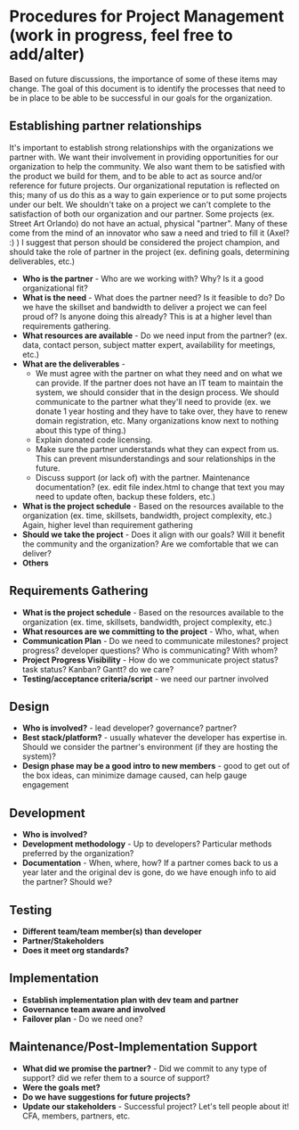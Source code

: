 
# Procedures for Project Management (work in progress, feel free to add/alter)

Based on future discussions, the importance of some of these items may change.
The goal of this document is to identify the processes that need to be in place to be able to be successful in our goals for the organization.

## Establishing partner relationships
It's important to establish strong relationships with the organizations we partner with. We want their involvement in providing opportunities for our organization to help the community. We also want them to be satisfied with the product we build for them, and to be able to act as source and/or reference for future projects. Our organizational reputation is reflected on this; many of us do this as a way to gain experience or to put some projects under our belt. We shouldn't take on a project we can't complete to the satisfaction of both our organization and our partner.
Some projects (ex. Street Art Orlando) do not have an actual, physical "partner".  Many of these come from the mind of an innovator who saw a need and tried to fill it (Axel? :) ) I suggest that person should be considered the project champion, and should take the role of partner in the project (ex. defining goals, determining deliverables, etc.)

* **Who is the partner** - Who are we working with? Why? Is it a good organizational fit?
* **What is the need** - What does the partner need? Is it feasible to do? Do we have the skillset and bandwidth to deliver a project we can feel proud of? Is anyone doing this already? This is at a higher level than requirements gathering.
* **What resources are available** - Do we need input from the partner? (ex. data, contact person, subject matter expert, availability for meetings,  etc.)
* **What are the deliverables** -
	* We must agree with the partner on what they need and on what we can provide. If the partner does not have an IT team to maintain the system, we should consider that in the design process. We should communicate to the partner what they'll need to provide (ex. we donate 1 year hosting and they have to take over, they have to renew domain registration, etc. Many organizations know next to nothing about this type of thing.)
	* Explain donated code licensing.
	* Make sure the partner understands  what they can expect from us. This can prevent misunderstandings and sour relationships in the future.
	* Discuss support (or lack of) with the partner. Maintenance documentation? (ex. edit file index.html to change that text you may need to update often, backup these folders, etc.)
* **What is the project schedule** - Based on the resources available to the organization (ex. time, skillsets, bandwidth, project complexity, etc.) Again, higher level than requirement gathering
* **Should we take the project** - Does it align with our goals? Will it benefit the community and the organization? Are we comfortable that we can deliver?
* **Others**

## Requirements Gathering
* **What is the project schedule** - Based on the resources available to the organization (ex. time, skillsets, bandwidth, project complexity, etc.)
* **What resources are we committing to the project** - Who, what, when
*  **Communication Plan** - Do we need to communicate milestones? project progress? developer questions? Who is communicating? With whom?
*  **Project Progress Visibility** - How do we communicate project status? task status? Kanban? Gantt? do we care?
*  **Testing/acceptance criteria/script** - we need our partner involved

## Design
*  **Who is involved?** - lead developer? governance? partner?
*  **Best stack/platform?** - usually whatever the developer has expertise in. Should we consider the partner's environment (if they are hosting the system)?
* **Design phase may be a good intro to new members** - good to get out of the box ideas,  can minimize damage caused, can help gauge engagement

## Development
*  **Who is involved?**
* **Development methodology** - Up to developers? Particular methods preferred by the organization?
* **Documentation** - When, where, how? If a partner comes back to us a year later and the original dev is gone, do we have enough info to aid the partner? Should we?

## Testing
*  **Different team/team member(s) than developer**
*  **Partner/Stakeholders**
*  **Does it meet org standards?**

## Implementation
* **Establish implementation plan with dev team and partner**
* **Governance team aware and involved**
* **Failover plan** - Do we need one?

## Maintenance/Post-Implementation Support
* **What did we promise the partner?** - Did we commit to any type of support? did we refer them to a source of support?
* **Were the goals met?**
* **Do we have suggestions for future projects?**
* **Update our stakeholders** - Successful project? Let's tell people about it! CFA, members, partners, etc.

